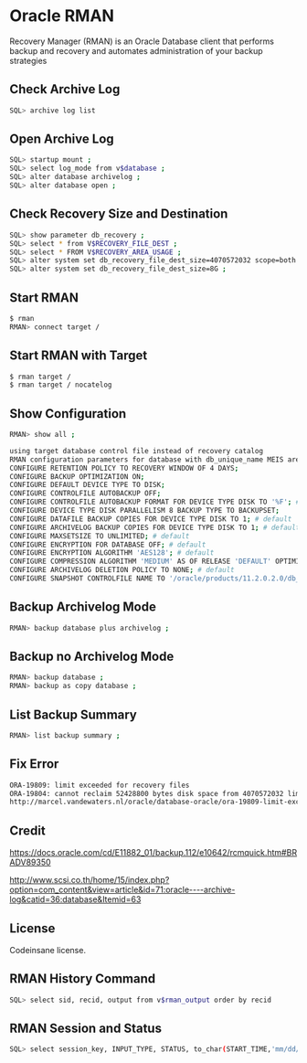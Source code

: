﻿# Oracle RMAN
Recovery Manager (RMAN) is an Oracle Database client that performs backup and recovery and automates administration of your backup strategies

## Check Archive Log
```bash
SQL> archive log list
```

## Open Archive Log
```bash
SQL> startup mount ;
SQL> select log_mode from v$database ;
SQL> alter database archivelog ;
SQL> alter database open ;
```

## Check Recovery Size and Destination
```bash
SQL> show parameter db_recovery ;
SQL> select * from V$RECOVERY_FILE_DEST ;
SQL> select * FROM V$RECOVERY_AREA_USAGE ;
SQL> alter system set db_recovery_file_dest_size=4070572032 scope=both ;
SQL> alter system set db_recovery_file_dest_size=8G ;
```

## Start RMAN
```bash
$ rman
RMAN> connect target /
```

## Start RMAN with Target
```bash
$ rman target /
$ rman target / nocatelog
```

## Show Configuration
```bash
RMAN> show all ;

using target database control file instead of recovery catalog
RMAN configuration parameters for database with db_unique_name MEIS are:
CONFIGURE RETENTION POLICY TO RECOVERY WINDOW OF 4 DAYS;
CONFIGURE BACKUP OPTIMIZATION ON;
CONFIGURE DEFAULT DEVICE TYPE TO DISK;
CONFIGURE CONTROLFILE AUTOBACKUP OFF;
CONFIGURE CONTROLFILE AUTOBACKUP FORMAT FOR DEVICE TYPE DISK TO '%F'; # default
CONFIGURE DEVICE TYPE DISK PARALLELISM 8 BACKUP TYPE TO BACKUPSET;
CONFIGURE DATAFILE BACKUP COPIES FOR DEVICE TYPE DISK TO 1; # default
CONFIGURE ARCHIVELOG BACKUP COPIES FOR DEVICE TYPE DISK TO 1; # default
CONFIGURE MAXSETSIZE TO UNLIMITED; # default
CONFIGURE ENCRYPTION FOR DATABASE OFF; # default
CONFIGURE ENCRYPTION ALGORITHM 'AES128'; # default
CONFIGURE COMPRESSION ALGORITHM 'MEDIUM' AS OF RELEASE 'DEFAULT' OPTIMIZE FOR LOAD TRUE;
CONFIGURE ARCHIVELOG DELETION POLICY TO NONE; # default
CONFIGURE SNAPSHOT CONTROLFILE NAME TO '/oracle/products/11.2.0.2.0/db_1/dbs/snapcf_MEIS.f'; # default
```

## Backup Archivelog Mode
```bash
RMAN> backup database plus archivelog ;
```

## Backup no Archivelog Mode
```bash
RMAN> backup database ;
RMAN> backup as copy database ;
```

## List Backup Summary
```bash
RMAN> list backup summary ;
```

## Fix Error
```bash
ORA-19809: limit exceeded for recovery files
ORA-19804: cannot reclaim 52428800 bytes disk space from 4070572032 limit
http://marcel.vandewaters.nl/oracle/database-oracle/ora-19809-limit-exceeded-for-recovery-files
```

## Credit
https://docs.oracle.com/cd/E11882_01/backup.112/e10642/rcmquick.htm#BRADV89350

http://www.scsi.co.th/home/15/index.php?option=com_content&view=article&id=71:oracle----archive-log&catid=36:database&Itemid=63

## License
Codeinsane license.


## RMAN History Command
```bash
SQL> select sid, recid, output from v$rman_output order by recid
```

## RMAN Session and Status
```bash
SQL> select session_key, INPUT_TYPE, STATUS, to_char(START_TIME,'mm/dd/yy hh24:mi') start_time, to_char(END_TIME,'mm/dd/yy hh24:mi') end_time, elapsed_seconds/3600 hrs from V$RMAN_BACKUP_JOB_DETAILS order by session_key;
```
